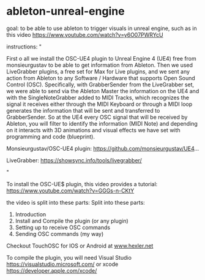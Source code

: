 # ableton-unreal-engine

goal: to be able to use ableton to trigger visuals in unreal engine, such as in this video https://www.youtube.com/watch?v=y6O07PWRYcU

instructions: "

First o all we install the OSC-UE4 plugin to Unreal Engine 4 (UE4) free from monsieurgustav to be able to get information from Ableton. 
Then we used LiveGrabber plugins, a free set for Max for Live plugins, and we sent any action from Ableton to any Software / Hardware that supports Open Sound Control (OSC). 
Specifically, with GrabberSender from the LiveGrabber set, we were able to send via the Ableton Master the information on the UE4 and with the SingleNoteGrabber added to MIDI Tracks, which recognizes the signal it receives either through the MIDI Keyboard or through a MIDI loop generates the information that will be sent and transferred to GrabberSender. 
So at the UE4 every OSC signal that will be received by Ableton, you will filter to identify the information (MIDI Note) and depending on it interacts with 3D animations and visual effects we have set with programming and code (blueprint).

Monsieurgustav/OSC-UE4 plugin: https://github.com/monsieurgustav/UE4...

LiveGrabber: https://showsync.info/tools/livegrabber/

"

To install the OSC-UE$ plugin, this video provides a tutorial: https://www.youtube.com/watch?v=GGGs-n-CKtY

the video is split into these parts: 
Split into these parts:

1. Introduction
2. Install and Compile the plugin (or any plugin)
3. Setting up to receive OSC commands
4. Sending OSC commands (my way)

Checkout TouchOSC for IOS or Android at www.hexler.net

To compile the plugin, you will need Visual Studio https://visualstudio.microsoft.com/ or xcode https://developer.apple.com/xcode/

